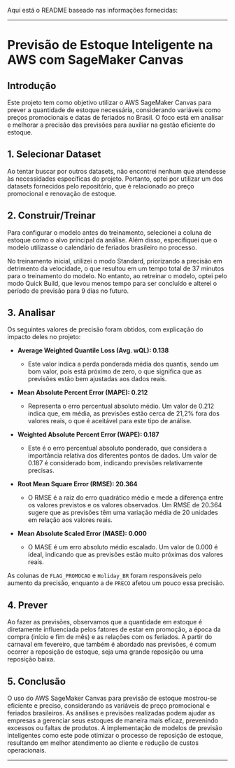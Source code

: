 Aqui está o README baseado nas informações fornecidas:

---

# Previsão de Estoque Inteligente na AWS com SageMaker Canvas

## Introdução

Este projeto tem como objetivo utilizar o AWS SageMaker Canvas para prever a quantidade de estoque necessária, considerando variáveis como preços promocionais e datas de feriados no Brasil. O foco está em analisar e melhorar a precisão das previsões para auxiliar na gestão eficiente do estoque.

## 1. Selecionar Dataset

Ao tentar buscar por outros datasets, não encontrei nenhum que atendesse às necessidades específicas do projeto. Portanto, optei por utilizar um dos datasets fornecidos pelo repositório, que é relacionado ao preço promocional e renovação de estoque. 

## 2. Construir/Treinar

Para configurar o modelo antes do treinamento, selecionei a coluna de estoque como o alvo principal da análise. Além disso, especifiquei que o modelo utilizasse o calendário de feriados brasileiro no processo.

No treinamento inicial, utilizei o modo Standard, priorizando a precisão em detrimento da velocidade, o que resultou em um tempo total de 37 minutos para o treinamento do modelo. No entanto, ao retreinar o modelo, optei pelo modo Quick Build, que levou menos tempo para ser concluído e alterei o período de previsão para 9 dias no futuro.

## 3. Analisar

Os seguintes valores de precisão foram obtidos, com explicação do impacto deles no projeto:

- **Average Weighted Quantile Loss (Avg. wQL): 0.138**
  - Este valor indica a perda ponderada média dos quantis, sendo um bom valor, pois está próximo de zero, o que significa que as previsões estão bem ajustadas aos dados reais.

- **Mean Absolute Percent Error (MAPE): 0.212**
  - Representa o erro percentual absoluto médio. Um valor de 0.212 indica que, em média, as previsões estão cerca de 21,2% fora dos valores reais, o que é aceitável para este tipo de análise.

- **Weighted Absolute Percent Error (WAPE): 0.187**
  - Este é o erro percentual absoluto ponderado, que considera a importância relativa dos diferentes pontos de dados. Um valor de 0.187 é considerado bom, indicando previsões relativamente precisas.

- **Root Mean Square Error (RMSE): 20.364**
  - O RMSE é a raiz do erro quadrático médio e mede a diferença entre os valores previstos e os valores observados. Um RMSE de 20.364 sugere que as previsões têm uma variação média de 20 unidades em relação aos valores reais.

- **Mean Absolute Scaled Error (MASE): 0.000**
  - O MASE é um erro absoluto médio escalado. Um valor de 0.000 é ideal, indicando que as previsões estão muito próximas dos valores reais.

As colunas de `FLAG_PROMOCAO` e `Holiday_BR` foram responsáveis pelo aumento da precisão, enquanto a de `PRECO` afetou um pouco essa precisão.

## 4. Prever

Ao fazer as previsões, observamos que a quantidade em estoque é diretamente influenciada pelos fatores de estar em promoção, a época da compra (início e fim de mês) e as relações com os feriados. A partir do carnaval em fevereiro, que também é abordado nas previsões, é comum ocorrer a reposição de estoque, seja uma grande reposição ou uma reposição baixa.

## 5. Conclusão

O uso do AWS SageMaker Canvas para previsão de estoque mostrou-se eficiente e preciso, considerando as variáveis de preço promocional e feriados brasileiros. As análises e previsões realizadas podem ajudar as empresas a gerenciar seus estoques de maneira mais eficaz, prevenindo excessos ou faltas de produtos. A implementação de modelos de previsão inteligentes como este pode otimizar o processo de reposição de estoque, resultando em melhor atendimento ao cliente e redução de custos operacionais.

---
